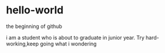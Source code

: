 # hello-world
the beginning of github

i am a student who is about to graduate in junior year.
Try hard-working,keep going what i wondering

